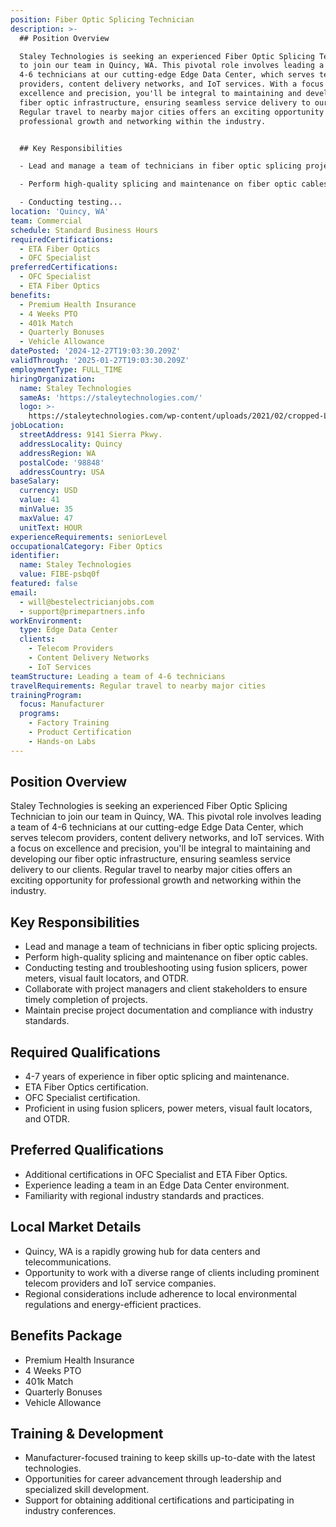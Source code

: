 ```yaml
---
position: Fiber Optic Splicing Technician
description: >-
  ## Position Overview

  Staley Technologies is seeking an experienced Fiber Optic Splicing Technician
  to join our team in Quincy, WA. This pivotal role involves leading a team of
  4-6 technicians at our cutting-edge Edge Data Center, which serves telecom
  providers, content delivery networks, and IoT services. With a focus on
  excellence and precision, you'll be integral to maintaining and developing our
  fiber optic infrastructure, ensuring seamless service delivery to our clients.
  Regular travel to nearby major cities offers an exciting opportunity for
  professional growth and networking within the industry.


  ## Key Responsibilities

  - Lead and manage a team of technicians in fiber optic splicing projects.

  - Perform high-quality splicing and maintenance on fiber optic cables.

  - Conducting testing...
location: 'Quincy, WA'
team: Commercial
schedule: Standard Business Hours
requiredCertifications:
  - ETA Fiber Optics
  - OFC Specialist
preferredCertifications:
  - OFC Specialist
  - ETA Fiber Optics
benefits:
  - Premium Health Insurance
  - 4 Weeks PTO
  - 401k Match
  - Quarterly Bonuses
  - Vehicle Allowance
datePosted: '2024-12-27T19:03:30.209Z'
validThrough: '2025-01-27T19:03:30.209Z'
employmentType: FULL_TIME
hiringOrganization:
  name: Staley Technologies
  sameAs: 'https://staleytechnologies.com/'
  logo: >-
    https://staleytechnologies.com/wp-content/uploads/2021/02/cropped-Logo_StaleyTechnologies.png
jobLocation:
  streetAddress: 9141 Sierra Pkwy.
  addressLocality: Quincy
  addressRegion: WA
  postalCode: '98848'
  addressCountry: USA
baseSalary:
  currency: USD
  value: 41
  minValue: 35
  maxValue: 47
  unitText: HOUR
experienceRequirements: seniorLevel
occupationalCategory: Fiber Optics
identifier:
  name: Staley Technologies
  value: FIBE-psbq0f
featured: false
email:
  - will@bestelectricianjobs.com
  - support@primepartners.info
workEnvironment:
  type: Edge Data Center
  clients:
    - Telecom Providers
    - Content Delivery Networks
    - IoT Services
teamStructure: Leading a team of 4-6 technicians
travelRequirements: Regular travel to nearby major cities
trainingProgram:
  focus: Manufacturer
  programs:
    - Factory Training
    - Product Certification
    - Hands-on Labs
---
```




## Position Overview
Staley Technologies is seeking an experienced Fiber Optic Splicing Technician to join our team in Quincy, WA. This pivotal role involves leading a team of 4-6 technicians at our cutting-edge Edge Data Center, which serves telecom providers, content delivery networks, and IoT services. With a focus on excellence and precision, you'll be integral to maintaining and developing our fiber optic infrastructure, ensuring seamless service delivery to our clients. Regular travel to nearby major cities offers an exciting opportunity for professional growth and networking within the industry.

## Key Responsibilities
- Lead and manage a team of technicians in fiber optic splicing projects.
- Perform high-quality splicing and maintenance on fiber optic cables.
- Conducting testing and troubleshooting using fusion splicers, power meters, visual fault locators, and OTDR.
- Collaborate with project managers and client stakeholders to ensure timely completion of projects.
- Maintain precise project documentation and compliance with industry standards.

## Required Qualifications
- 4-7 years of experience in fiber optic splicing and maintenance.
- ETA Fiber Optics certification.
- OFC Specialist certification.
- Proficient in using fusion splicers, power meters, visual fault locators, and OTDR.

## Preferred Qualifications
- Additional certifications in OFC Specialist and ETA Fiber Optics.
- Experience leading a team in an Edge Data Center environment.
- Familiarity with regional industry standards and practices.

## Local Market Details
- Quincy, WA is a rapidly growing hub for data centers and telecommunications.
- Opportunity to work with a diverse range of clients including prominent telecom providers and IoT service companies.
- Regional considerations include adherence to local environmental regulations and energy-efficient practices.

## Benefits Package
- Premium Health Insurance
- 4 Weeks PTO
- 401k Match
- Quarterly Bonuses
- Vehicle Allowance

## Training & Development
- Manufacturer-focused training to keep skills up-to-date with the latest technologies.
- Opportunities for career advancement through leadership and specialized skill development.
- Support for obtaining additional certifications and participating in industry conferences.

